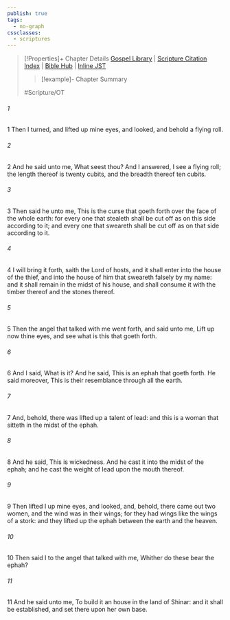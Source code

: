 ```yaml
---
publish: true
tags:
  - no-graph
cssclasses:
  - scriptures
---
```

>[!Properties]+ Chapter Details
>[Gospel Library](https://churchofjesuschrist.org/study/scriptures/ot/zech/5?lang=eng)    |    [Scripture Citation Index](https://scriptures.byu.edu/#08a05::c08a05)    |    [Bible Hub](https://biblehub.com/zechariah/5.htm)    |    [Inline JST](https://scripturetoolbox.com/html/ic/Zechariah/5.html)
>>[!example]- Chapter Summary
>> 
> 
>
>#Scripture/OT
###### 1
1 Then I turned, and lifted up mine eyes, and looked, and behold a flying roll.
###### 2
2 And he said unto me, What seest thou? And I answered, I see a flying roll; the length thereof is twenty cubits, and the breadth thereof ten cubits.
###### 3
3 Then said he unto me, This is the curse that goeth forth over the face of the whole earth: for every one that stealeth shall be cut off as on this side according to it; and every one that sweareth shall be cut off as on that side according to it.
###### 4
4 I will bring it forth, saith the Lord of hosts, and it shall enter into the house of the thief, and into the house of him that sweareth falsely by my name: and it shall remain in the midst of his house, and shall consume it with the timber thereof and the stones thereof.
###### 5
5 Then the angel that talked with me went forth, and said unto me, Lift up now thine eyes, and see what is this that goeth forth.
###### 6
6 And I said, What is it? And he said, This is an ephah that goeth forth. He said moreover, This is their resemblance through all the earth.
###### 7
7 And, behold, there was lifted up a talent of lead: and this is a woman that sitteth in the midst of the ephah.
###### 8
8 And he said, This is wickedness. And he cast it into the midst of the ephah; and he cast the weight of lead upon the mouth thereof.
###### 9
9 Then lifted I up mine eyes, and looked, and, behold, there came out two women, and the wind was in their wings; for they had wings like the wings of a stork: and they lifted up the ephah between the earth and the heaven.
###### 10
10 Then said I to the angel that talked with me, Whither do these bear the ephah?
###### 11
11 And he said unto me, To build it an house in the land of Shinar: and it shall be established, and set there upon her own base.
